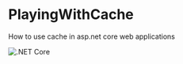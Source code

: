 # PlayingWithCache
How to use cache in asp.net core web applications


![.NET Core](https://github.com/hrsh/PlayingWithCache/workflows/.NET%20Core/badge.svg)
